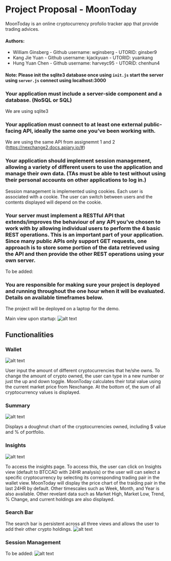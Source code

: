
# Project Proposal - MoonToday

MoonToday is an online cryptocurrency profolio tracker app that provide trading advices.

#### Authors:
* William Ginsberg - Github username: wginsberg - UTORID: ginsber9
* Kang Jie Yuan - Github username: kjackyuan - UTORID: yuankang
* Hung Yuan Chen - Github username: harveyc95 - UTORID: chenhun4

#### Note: Please init the sqlite3 database once using `init.js` start the server using `server.js` connect using localhost:3000

### Your application must include a server-side component and a database. (NoSQL or SQL)
We are using sqlite3


### Your application must connect to at least one external public-facing API, ideally the same one you’ve been working with.
We are using the same API from assignemnt 1 and 2 (https://nexchange2.docs.apiary.io/#)


### Your application should implement session management, allowing a variety of different users to use the application and manage their own data. (TAs must be able to test without using their personal accounts on other applications to log in.)
Session management is implemented using cookies. Each user is associated with a cookie. The user can switch between users and the contents displayed will depend on the cookie.

### Your server must implement a RESTful API that extends/improves the behaviour of any API you’ve chosen to work with by allowing individual users to perform the 4 basic REST operations. This is an important part of your application. Since many public APIs only support GET requests, one approach is to store some portion of the data retrieved using the API and then provide the other REST operations using your own server.
To be added:

### You are responsible for making sure your project is deployed and running throughout the one hour when it will be evaluated. Details on available timeframes below.
The project will be deployed on a laptop for the demo.


Main view upon startup: 
![alt text](https://github.com/csc309-18s/assignment-3-senpai-please-notice-me/blob/master/screenshots/startup.png)

## Functionalities
### Wallet
![alt text](https://github.com/csc309-18s/assignment-3-senpai-please-notice-me/blob/master/screenshots/wallet.png)

User input the amount of different cryptocurrencies that he/she owns.
To change the amount of crypto owned, the user can type in a new number or just the up and down toggle.
MoonToday calculates their total value using the current market price from Nexchange.
At the bottom of, the sum of all cryptocurrency values is displayed. 

### Summary
![alt text](https://github.com/csc309-18s/assignment-2-senpai-please-notice-me/blob/master/SolutionsIMG/Summary.png)

Displays a doughnut chart of the cryptocurrencies owned, including $ value and % of portfolio.

### Insights
![alt text](https://github.com/csc309-18s/assignment-2-senpai-please-notice-me/blob/master/SolutionsIMG/Insights.png)

To access the insights page. To access this, the user can click on Insights view (default to BTCCAD with 24HR analysis) 
or the user will can select a specific cryptocurrency by selecting its corresponding trading pair in the wallet view.
MoonToday will display the price chart of the traiding pair in the last 24HR by default. Other timescales such as 
Week, Month, and Year is also available.
Other revelant data such as Market High, Market Low, Trend, % Change, and current holdings are also displayed.

### Search Bar
The search bar is persistent across all three views and allows the user to add their other crypto holdings.
![alt text](https://github.com/csc309-18s/assignment-3-senpai-please-notice-me/blob/master/screenshots/searchbar.png)

### Session Management
To be added:
![alt text](https://github.com/csc309-18s/assignment-3-senpai-please-notice-me/blob/master/screenshots/cookie.png)
